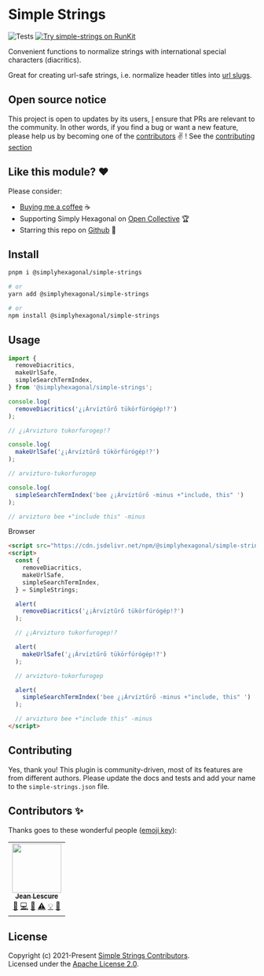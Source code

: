 # Simple Strings
![Tests](https://github.com/simplyhexagonal/simple-strings/workflows/tests/badge.svg)
[![Try simple-strings on RunKit](https://badge.runkitcdn.com/@simplyhexagonal/simple-strings.svg)](https://npm.runkit.com/@simplyhexagonal/simple-strings)

Convenient functions to normalize strings with international special characters (diacritics).

Great for creating url-safe strings, i.e. normalize header titles into [url slugs](https://www.semrush.com/blog/what-is-a-url-slug/).

## Open source notice

This project is open to updates by its users, [I](https://github.com/jeanlescure) ensure that PRs are relevant to the community.
In other words, if you find a bug or want a new feature, please help us by becoming one of the
[contributors](#contributors-) ✌️ ! See the [contributing section](#contributing)

## Like this module? ❤

Please consider:

- [Buying me a coffee](https://www.buymeacoffee.com/jeanlescure) ☕
- Supporting Simply Hexagonal on [Open Collective](https://opencollective.com/simplyhexagonal) 🏆
- Starring this repo on [Github](https://github.com/simplyhexagonal/simple-strings) 🌟

## Install

```sh
pnpm i @simplyhexagonal/simple-strings

# or
yarn add @simplyhexagonal/simple-strings

# or
npm install @simplyhexagonal/simple-strings
```

## Usage

```ts
import {
  removeDiacritics,
  makeUrlSafe,
  simpleSearchTermIndex,
} from '@simplyhexagonal/simple-strings';

console.log(
  removeDiacritics('¿¡Árvíztűrő tükörfúrógép!?')
);

// ¿¡Arvizturo tukorfurogep!?

console.log(
  makeUrlSafe('¿¡Árvíztűrő tükörfúrógép!?')
);

// arvizturo-tukorfurogep

console.log(
  simpleSearchTermIndex('bee ¿¡Árvíztűrő -minus +"include, this" ')
);

// arvizturo bee +"include this" -minus
```

Browser

```html
<script src="https://cdn.jsdelivr.net/npm/@simplyhexagonal/simple-strings@latest/dist/simple-strings.min.js"></script>
<script>
  const {
    removeDiacritics,
    makeUrlSafe,
    simpleSearchTermIndex,
  } = SimpleStrings;

  alert(
    removeDiacritics('¿¡Árvíztűrő tükörfúrógép!?')
  );

  // ¿¡Arvizturo tukorfurogep!?

  alert(
    makeUrlSafe('¿¡Árvíztűrő tükörfúrógép!?')
  );

  // arvizturo-tukorfurogep

  alert(
    simpleSearchTermIndex('bee ¿¡Árvíztűrő -minus +"include, this" ')
  );

  // arvizturo bee +"include this" -minus
</script>
```

## Contributing

Yes, thank you! This plugin is community-driven, most of its features are from different authors.
Please update the docs and tests and add your name to the `simple-strings.json` file.

## Contributors ✨

Thanks goes to these wonderful people ([emoji key](https://allcontributors.org/docs/en/emoji-key)):

<!-- ALL-CONTRIBUTORS-LIST:START - Do not remove or modify this section -->
<!-- prettier-ignore-start -->
<!-- markdownlint-disable -->
<table>
  <tr>
    <td align="center"><a href="https://jeanlescure.cr"><img src="https://avatars2.githubusercontent.com/u/3330339?v=4" width="100px;" alt=""/><br /><sub><b>Jean Lescure</b></sub></a><br /><a href="#maintenance-jeanlescure" title="Maintenance">🚧</a> <a href="https://github.com/simplyhexagonal/simple-strings/commits?author=jeanlescure" title="Code">💻</a> <a href="#userTesting-jeanlescure" title="User Testing">📓</a> <a href="https://github.com/simplyhexagonal/simple-strings/commits?author=jeanlescure" title="Tests">⚠️</a> <a href="#example-jeanlescure" title="Examples">💡</a> <a href="https://github.com/simplyhexagonal/simple-strings/commits?author=jeanlescure" title="Documentation">📖</a></td>
</table>
<!-- markdownlint-enable -->
<!-- prettier-ignore-end -->
<!-- ALL-CONTRIBUTORS-LIST:END -->

## License

Copyright (c) 2021-Present [Simple Strings Contributors](https://github.com/simplyhexagonal/simple-strings/#contributors-).<br/>
Licensed under the [Apache License 2.0](https://www.apache.org/licenses/LICENSE-2.0).
